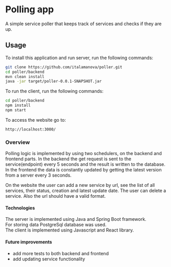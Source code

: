 # Polling app

A simple service poller that keeps track of services and checks if they are up.

## Usage

To install this application and run server, run the following commands:

```bash
git clone https://github.com/italamanova/poller.git
cd poller/backend
mvn clean install
java -jar target/poller-0.0.1-SNAPSHOT.jar
```

To run the client, run the following commands:

```bash
cd poller/backend
npm install
npm start
```

To access the website go to:

```
http://localhost:3000/
```

### Overview

Polling logic is implemented by using two schedulers, on the backend and frontend parts. In the backend the get request
is sent to the service(endpoint) every 5 seconds and the result is written to the database. In the frontend the data is
constantly updated by getting the latest version from a server every 3 seconds.

On the website the user can add a new service by url, see the list of all services, their status, creation and latest
update date. The user can delete a service. Also the url should have a valid format.

#### Technologies

The server is implemented using Java and Spring Boot framework.  
For storing data PostgreSql database was used.  
The client is implemented using Javascript and React library.

#### Future improvements

- add more tests to both backend and frontend
- add updating service functionality

